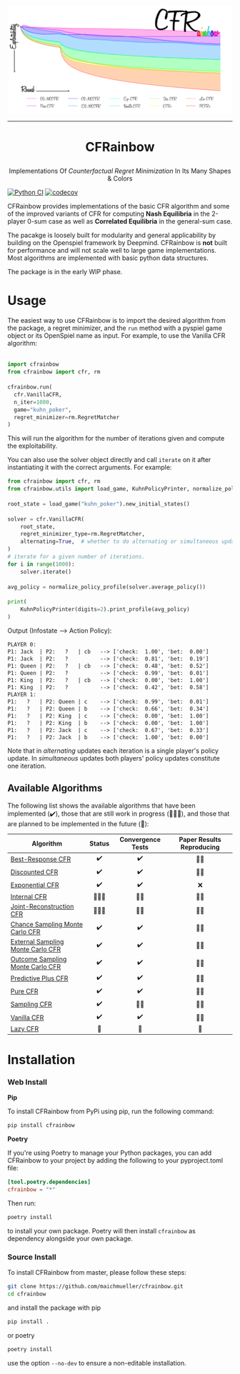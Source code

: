 <picture>
  <source media="(prefers-color-scheme: dark)" srcset="docs/cfrainbow_readme_banner_dark.png">
  <source media="(prefers-color-scheme: light)" srcset="docs/cfrainbow_readme_banner_light.png">
  <img alt="Readme banner." src="docs/cfrainbow_readme_banner_light.png">
</picture>

---

# <p align=center> CFRainbow
<p align=center> Implementations Of <i>Counterfactual Regret Minimization</i> In Its Many Shapes & Colors

[![Python CI](https://github.com/maichmueller/cfrainbow/actions/workflows/python.yml/badge.svg?branch=main)](https://github.com/maichmueller/cfrainbow/actions/workflows/python.yml)
[![codecov](https://codecov.io/gh/maichmueller/cfrainbow/branch/main/graph/badge.svg?token=eDon471w2m)](https://codecov.io/gh/maichmueller/cfrainbow)

CFRainbow provides implementations of the basic CFR algorithm and some of the improved variants of CFR
for computing <b>Nash Equilibria</b> in the 2-player 0-sum case as well as <b>Correlated Equilibria</b> in the general-sum case.

The pacakge is loosely built for modularity and general applicability by building on the Openspiel framework by Deepmind. CFRainbow is <b>not</b> built
for performance and will not scale well to large game implementations. Most algorithms are implemented with basic python data structures.

The package is in the early WIP phase.


# Usage

The easiest way to use CFRainbow is to import the desired algorithm from the package, a regret minimizer, and the `run` method with a pyspiel game object or its OpenSpiel name as input.
For example, to use the Vanilla CFR algorithm:

```python

import cfrainbow
from cfrainbow import cfr, rm

cfrainbow.run(
  cfr.VanillaCFR,
  n_iter=1000,
  game="kuhn_poker",
  regret_minimizer=rm.RegretMatcher
)
```
This will run the algorithm for the number of iterations given and compute the exploitability.

You can also use the solver object directly and call `iterate` on it after instantiating it with the correct arguments.
For example:

```python
from cfrainbow import cfr, rm
from cfrainbow.utils import load_game, KuhnPolicyPrinter, normalize_policy_profile

root_state = load_game("kuhn_poker").new_initial_states()

solver = cfr.VanillaCFR(
    root_state,
    regret_minimizer_type=rm.RegretMatcher,
    alternating=True,  # whether to do alternating or simultaneous updates
)
# iterate for a given number of iterations.
for i in range(1000):
    solver.iterate()

avg_policy = normalize_policy_profile(solver.average_policy())

print(
    KuhnPolicyPrinter(digits=2).print_profile(avg_policy)
)
```
Output (Infostate --> Action Policy):
```
PLAYER 0:
P1: Jack  | P2:   ?   | cb   --> ['check:  1.00', 'bet:  0.00']
P1: Jack  | P2:   ?          --> ['check:  0.81', 'bet:  0.19']
P1: Queen | P2:   ?   | cb   --> ['check:  0.48', 'bet:  0.52']
P1: Queen | P2:   ?          --> ['check:  0.99', 'bet:  0.01']
P1: King  | P2:   ?   | cb   --> ['check:  0.00', 'bet:  1.00']
P1: King  | P2:   ?          --> ['check:  0.42', 'bet:  0.58']
PLAYER 1:
P1:   ?   | P2: Queen | c    --> ['check:  0.99', 'bet:  0.01']
P1:   ?   | P2: Queen | b    --> ['check:  0.66', 'bet:  0.34']
P1:   ?   | P2: King  | c    --> ['check:  0.00', 'bet:  1.00']
P1:   ?   | P2: King  | b    --> ['check:  0.00', 'bet:  1.00']
P1:   ?   | P2: Jack  | c    --> ['check:  0.67', 'bet:  0.33']
P1:   ?   | P2: Jack  | b    --> ['check:  1.00', 'bet:  0.00']
```
Note that in <i>alternating</i> updates each iteration is a single player's policy update.
In <i>simultaneous</i> updates both players' policy updates constitute one iteration.

## Available Algorithms

The following list shows the available algorithms that have been implemented (✔️), those that are still work in progress (🔨👷‍♂️),
and those that are planned to be implemented in the future (📅):

| Algorithm | Status | Convergence Tests | Paper Results Reproducing |
|-----------|:--------:|:-------------------:|:--------------------------:|
| [Best-Response CFR](https://www.cs.cmu.edu/~kwaugh/publications/johanson11.pdf) |  ✔️ | ✔️ | 🔨👷‍ |
| [Discounted CFR](https://arxiv.org/abs/1809.04040) | ✔️ | ✔️ | 🔨👷‍ |
| [Exponential CFR](https://arxiv.org/abs/2008.02679) | ✔️ | ✔️ | ❌ |
| [Internal CFR](https://proceedings.neurips.cc/paper/2020/file/5763abe87ed1938799203fb6e8650025-Paper.pdf) | 🔨👷‍♂️ | 🔨👷‍ | 🔨👷‍ |
| [Joint-Reconstruction CFR](https://proceedings.neurips.cc/paper/2019/file/525b8410cc8612283c9ecaf9a319f8ed-Paper.pdf) | 🔨👷‍♂️ | 🔨👷‍ | 🔨👷‍ |
| [Chance Sampling Monte Carlo CFR](http://mlanctot.info/files/papers/nips09mccfr.pdf) | ✔️ | ✔️ | 🔨👷‍ |
| [External Sampling Monte Carlo CFR](http://mlanctot.info/files/papers/nips09mccfr.pdf) | ✔️ | ✔️ | 🔨👷‍ |
| [Outcome Sampling Monte Carlo CFR](http://mlanctot.info/files/papers/nips09mccfr.pdf) | ✔️ | ✔️ | 🔨👷‍ |
| [Predictive Plus CFR](https://arxiv.org/abs/1902.04982) | ✔️ | ✔️ | 🔨👷‍ |
| [Pure CFR](https://richardggibson.appspot.com/static/work/thesis-phd/thesis-phd-paper.pdf) | ✔️ | ✔️ | 🔨👷‍ |
| [Sampling CFR](https://proceedings.neurips.cc/paper/2019/file/525b8410cc8612283c9ecaf9a319f8ed-Paper.pdf) | ✔️ | 🔨👷‍ | 🔨👷‍ |
| [Vanilla CFR](https://proceedings.neurips.cc/paper/2007/file/08d98638c6fcd194a4b1e6992063e944-Paper.pdf) | ✔️ | ✔️ | 🔨👷‍ |
| [Lazy CFR](https://arxiv.org/pdf/1810.04433v3.pdf) | 📅 | 📅 | 📅 |

# Installation

### <b> Web Install </b>

<b> Pip </b>

To install CFRainbow from PyPi using pip, run the following command:
```bash
pip install cfrainbow
```

<b> Poetry </b>

If you're using Poetry to manage your Python packages, you can add CFRainbow to your project by adding the following to your pyproject.toml file:

```toml
[tool.poetry.dependencies]
cfrainbow = "*"
```

Then run:

```bash
poetry install
```

to install your own package. Poetry will then install `cfrainbow` as dependency alongside your own package.
### <b> Source Install </b>

To install CFRainbow from master, please follow these steps:

```bash
git clone https://github.com/maichmueller/cfrainbow.git
cd cfrainbow
```
and install the package with pip
```bash
pip install .
```
or poetry
```bash
poetry install
```
use the option `--no-dev` to ensure a non-editable installation.
